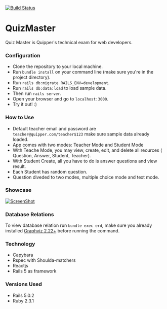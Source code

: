 [![Build Status](https://travis-ci.org/muslih/QuizMaster.png)](https://travis-ci.org/muslih/QuizMaster)

# QuizMaster

Quiz Master is Quipper's technical exam for web developers.

### Configuration

- Clone the repository to your local machine.  
- Run `bundle install` on your command line (make sure you're in the project directory).  
- Run `rails db:migrate RAILS_ENV=development`.  
- Run `rails db:data:load` to load sample data.
- Then run `rails server`.  
- Open your browser and go to `localhost:3000`.  
- Try it out! :)  


### How to Use

- Default teacher email and password are `teacher@quipper.com/teacher$123` make sure sample data already loaded.
- App comes with two modes: Teacher Mode and Student Mode
- With Teache Mode, you may view, create, edit, and delete all reources ( Question, Answer, Student, Teacher).
- With Student Create, all you have to do is answer questions and view result.
- Each Student has random question.
- Question diveded to two modes, multiple choice mode and text mode.


### Showcase
[![ScreenShot](http://oi67.tinypic.com/34zha8p.jpg)](https://youtu.be/Cx8xDwPusRk)

### Database Relations

To view database relation run `bundle exec erd`, make sure you already installed [Graphviz 2.22+](https://voormedia.github.io/rails-erd/) before running the command.

### Technology

- Capybara
- Rspec with Shoulda-matchers
- Reactjs
- Rails 5 as framework

### Versions Used

* Rails 5.0.2
* Ruby 2.3.1